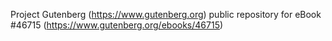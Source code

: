Project Gutenberg (https://www.gutenberg.org) public repository for eBook #46715 (https://www.gutenberg.org/ebooks/46715)
